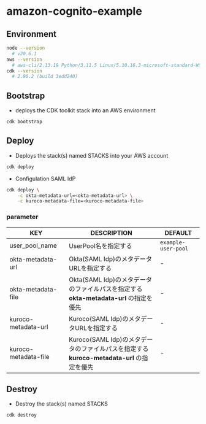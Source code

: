 # amazon-cognito-example

## Environment

```sh
node --version
  # v20.6.1
aws --version
  # aws-cli/2.13.19 Python/3.11.5 Linux/5.10.16.3-microsoft-standard-WSL2 exe/x86_64.debian.11 prompt/off
cdk --version
  # 2.96.2 (build 3edd240)
```

## Bootstrap

- deploys the CDK toolkit stack into an AWS environment

```sh
cdk bootstrap
```

## Deploy

- Deploys the stack(s) named STACKS into your AWS account

```sh
cdk deploy
```

- Configulation SAML IdP

```sh
cdk deploy \
    -c okta-metadata-url=<okta-metadata-url> \
    -c kuroco-metadata-file=<kuroco-metadata-file>
```

### parameter

|KEY|DESCRIPTION|DEFAULT|
|--|--|--|
|user_pool_name|UserPool名を指定する|`example-user-pool`|
|okta-metadata-url|Okta(SAML Idp)のメタデータURLを指定する|-|
|okta-metadata-file|Okta(SAML Idp)のメタデータのファイルパスを指定する<br>**okta-metadata-url** の指定を優先|-|
|kuroco-metadata-url|Kuroco(SAML Idp)のメタデータURLを指定する|-|
|kuroco-metadata-file|Kuroco(SAML Idp)のメタデータのファイルパスを指定する<br>**kuroco-metadata-url** の指定を優先|-|

## Destroy

- Destroy the stack(s) named STACKS

```sh
cdk destroy
```
